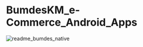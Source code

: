 # BumdesKM_e-Commerce_Android_Apps
![readme_bumdes_native](https://user-images.githubusercontent.com/75407016/176174941-356dc1f2-3648-415a-8627-cc5e40181a45.png)

